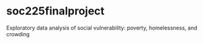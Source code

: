 # soc225finalproject
Exploratory data analysis of social vulnerability: poverty, homelessness, and crowding 

